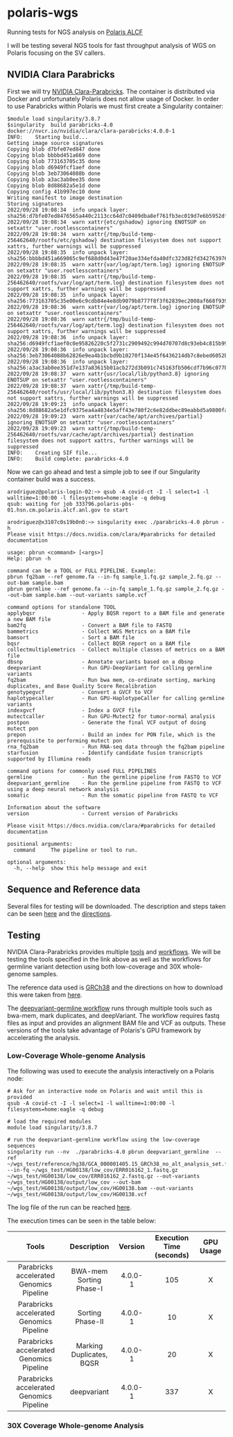 # polaris-wgs
Running tests for NGS analysis on [Polaris ALCF](https://www.alcf.anl.gov/polaris)

I will be testing several NGS tools for fast throughput analysis of WGS on Polaris focusing on the SV callers.

## NVIDIA Clara Parabricks
First we will try [NVIDIA Clara-Parabricks](https://catalog.ngc.nvidia.com/orgs/nvidia/teams/clara/containers/clara-parabricks). 
The container is distributed via Docker and unfortunately Polaris does not allow usage of Docker. In order to use Parabricks within Polaris we must first create a Singularity container:
```
$module load singularity/3.8.7
$singularity  build parabricks-4.0 docker://nvcr.io/nvidia/clara/clara-parabricks:4.0.0-1
INFO:    Starting build...
Getting image source signatures
Copying blob d7bfe07ed847 done
Copying blob bbbbd451a669 done
Copying blob 773163705c35 done
Copying blob d6949fcf1aef done
Copying blob 3eb73064088b done
Copying blob a3ac3ab0ee35 done
Copying blob 8d88682a5e1d done
Copying config 41b997ec10 done
Writing manifest to image destination
Storing signatures
2022/09/28 19:08:34  info unpack layer: sha256:d7bfe07ed8476565a440c2113cc64d7c0409dba8ef761fb3ec019d7e6b5952df
2022/09/28 19:08:34  warn xattr{etc/gshadow} ignoring ENOTSUP on setxattr "user.rootlesscontainers"
2022/09/28 19:08:34  warn xattr{/tmp/build-temp-256462640/rootfs/etc/gshadow} destination filesystem does not support xattrs, further warnings will be suppressed
2022/09/28 19:08:35  info unpack layer: sha256:bbbbd451a669065c9ef688d0d43e47f20ae334efda40dfc323d82fd342763976
2022/09/28 19:08:35  warn xattr{var/log/apt/term.log} ignoring ENOTSUP on setxattr "user.rootlesscontainers"
2022/09/28 19:08:35  warn xattr{/tmp/build-temp-256462640/rootfs/var/log/apt/term.log} destination filesystem does not support xattrs, further warnings will be suppressed
2022/09/28 19:08:35  info unpack layer: sha256:773163705c35e00e6c9cdb84e4e8db9079b8777f8f3f62839ec2008af668f939
2022/09/28 19:08:36  warn xattr{var/log/apt/term.log} ignoring ENOTSUP on setxattr "user.rootlesscontainers"
2022/09/28 19:08:36  warn xattr{/tmp/build-temp-256462640/rootfs/var/log/apt/term.log} destination filesystem does not support xattrs, further warnings will be suppressed
2022/09/28 19:08:36  info unpack layer: sha256:d6949fcf1aef0c0e95826220c5f2731c2909492c994d70707d8c93eb4c815b99
2022/09/28 19:08:36  info unpack layer: sha256:3eb73064088b62826e9ea4b1bcbd9b10270f134e45f6436214db7c8ebed6052b
2022/09/28 19:08:36  info unpack layer: sha256:a3ac3ab0ee351d7e137a83615b01acb272d3b091c745163fb506cdf7b96c077b
2022/09/28 19:08:37  warn xattr{usr/local/lib/python3.8} ignoring ENOTSUP on setxattr "user.rootlesscontainers"
2022/09/28 19:08:37  warn xattr{/tmp/build-temp-256462640/rootfs/usr/local/lib/python3.8} destination filesystem does not support xattrs, further warnings will be suppressed
2022/09/28 19:09:23  info unpack layer: sha256:8d88682a5e1dfc9375ea4a4834e5aff43e780f2c6e82ddbec89eabbd5a9800fa
2022/09/28 19:09:23  warn xattr{var/cache/apt/archives/partial} ignoring ENOTSUP on setxattr "user.rootlesscontainers"
2022/09/28 19:09:23  warn xattr{/tmp/build-temp-256462640/rootfs/var/cache/apt/archives/partial} destination filesystem does not support xattrs, further warnings will be suppressed
INFO:    Creating SIF file...
INFO:    Build complete: parabricks-4.0
```

Now we can go ahead and test a simple job to see if our Singularity container build was a success.

```
arodriguez@polaris-login-02:~> qsub -A covid-ct -I -l select=1 -l walltime=1:00:00 -l filesystems=home:eagle -q debug
qsub: waiting for job 333796.polaris-pbs-01.hsn.cm.polaris.alcf.anl.gov to start

arodriguez@x3107c0s19b0n0:~> singularity exec ./parabricks-4.0 pbrun -h
Please visit https://docs.nvidia.com/clara/#parabricks for detailed documentation

usage: pbrun <command> [<args>]
Help: pbrun -h

command can be a TOOL or FULL PIPELINE. Example:
pbrun fq2bam --ref genome.fa --in-fq sample_1.fq.gz sample_2.fq.gz --out-bam sample.bam
pbrun germline --ref genome.fa --in-fq sample_1.fq.gz sample_2.fq.gz --out-bam sample.bam --out-variants sample.vcf

command options for standalone TOOL
applybqsr               - Apply BQSR report to a BAM file and generate a new BAM file
bam2fq                  - Convert a BAM file to FASTQ
bammetrics              - Collect WGS Metrics on a BAM file
bamsort                 - Sort a BAM file
bqsr                    - Collect BQSR report on a BAM file
collectmultiplemetrics  - Collect multiple classes of metrics on a BAM file
dbsnp                   - Annotate variants based on a dbsnp
deepvariant             - Run GPU-DeepVariant for calling germline variants
fq2bam                  - Run bwa mem, co-ordinate sorting, marking duplicates, and Base Quality Score Recalibration
genotypegvcf            - Convert a GVCF to VCF
haplotypecaller         - Run GPU-HaplotypeCaller for calling germline variants
indexgvcf               - Index a GVCF file
mutectcaller            - Run GPU-Mutect2 for tumor-normal analysis
postpon                 - Generate the final VCF output of doing mutect pon
prepon                  - Build an index for PON file, which is the prerequisite to performing mutect pon
rna_fq2bam              - Run RNA-seq data through the fq2bam pipeline
starfusion              - Identify candidate fusion transcripts supported by Illumina reads

command options for commonly used FULL PIPELINES
germline                - Run the germline pipeline from FASTQ to VCF
deepvariant_germline    - Run the germline pipeline from FASTQ to VCF using a deep neural network analysis
somatic                 - Run the somatic pipeline from FASTQ to VCF

Information about the software
version                 - Current version of Parabricks

Please visit https://docs.nvidia.com/clara/#parabricks for detailed documentation

positional arguments:
  command     The pipeline or tool to run.

optional arguments:
  -h, --help  show this help message and exit
```

## Sequence and Reference data
Several files for testing will be downloaded. The description and steps taken can be seen [here](https://github.com/exascale-genomics/mvp-wgs-sv/blob/main/data/1kg_download.txt) and the [directions](https://hgdownload.soe.ucsc.edu/goldenPath/hg38/bigZips/analysisSet/).

## Testing
NVIDIA Clara-Parabricks provides multiple [tools](https://docs.nvidia.com/clara/parabricks/4.0.0/index.html#software-overview) and [workflows](https://docs.nvidia.com/clara/parabricks/4.0.0/index.html#parabricks-pipelines). We will be testing the tools specified in the link above as well as the workflows for germline variant detection using both low-coverage and 30X whole-genome samples. 

The reference data used is [GRCh38](https://hgdownload.soe.ucsc.edu/goldenPath/hg38/bigZips/analysisSet/) and the directions on how to download this were taken from [here](https://docs.nvidia.com/clara/parabricks/4.0.0/How-Tos/WholeGenomeGermlineSmallVariants.html#downloading-and-indexing-a-reference-genome-and-known-sites).

The [deepvariant-germline workflow](https://docs.nvidia.com/clara/parabricks/4.0.0/Documentation/ToolDocs/man_deepvariant_germline.html#deepvariant-germline) runs through multiple tools such as bwa-mem, mark duplicates, and deepVariant. The workflow requires fastq files as input and provides an alignment BAM file and VCF as outputs. These versions of the tools take advantage of Polaris's GPU framework by accelerating the analysis. 

### Low-Coverage Whole-genome Analysis
The following was used to execute the analysis interactively on a Polaris node:

```
# Ask for an interactive node on Polaris and wait until this is provided
qsub -A covid-ct -I -l select=1 -l walltime=1:00:00 -l filesystems=home:eagle -q debug

# load the required modules
module load singularity/3.8.7

# run the deepvariant-germline workflow using the low-coverage sequences
singularity run --nv  ./parabricks-4.0 pbrun deepvariant_germline  --ref ~/wgs_test/reference/hg38/GCA_000001405.15_GRCh38_no_alt_analysis_set.fna  --in-fq ~/wgs_test/HG00138/low_cov/ERR016162_1.fastq.gz ~/wgs_test/HG00138/low_cov/ERR016162_2.fastq.gz --out-variants ~/wgs_test/HG00138/output/low_cov --out-bam  ~/wgs_test/HG00138/output/low_cov/HG00138.bam --out-variants ~/wgs_test/HG00138/output/low_cov/HG00138.vcf

```

The log file of the run can be reached [here](https://github.com/exascale-genomics/mvp-wgs-sv/blob/main/data/pb_deepvariant_germline_wf_low_coverage_log.txt).

The execution times can be seen in the table below:

| Tools | Description | Version | Execution Time (seconds) | GPU Usage |
| :-: | :-----: |  :-----: | :-----: |  :-----: |
|  Parabricks accelerated Genomics Pipeline | BWA-mem Sorting Phase-I    |  4.0.0-1 | 105 |  X |
|  Parabricks accelerated Genomics Pipeline | Sorting Phase-II   |  4.0.0-1 | 10 |  X |
|  Parabricks accelerated Genomics Pipeline |  Marking Duplicates, BQSR   |  4.0.0-1 | 20 |  X |
|  Parabricks accelerated Genomics Pipeline |  deepvariant   |  4.0.0-1 | 337 |  X |


### 30X Coverage Whole-genome Analysis
